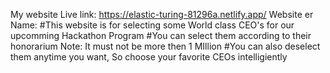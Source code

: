  My website Live link: https://elastic-turing-81296a.netlify.app/
  Website er Name:
#This website is for selecting some World class CEO's for our upcomming Hackathon Program
#You can select them according to their honorarium Note: It must not be more then 1 MIllion
#You can also deselect them anytime you want, So choose your favorite CEOs  intelligiently